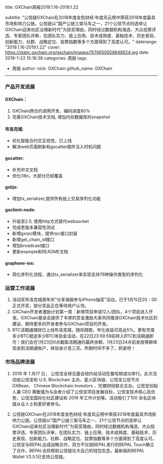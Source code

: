 title: GXChain周报2019.1.16-2019.1.22

subtitle: "公信链GXChain在2018年度金色财经·年度风云榜中荣获2018年度最具市场影响力公链。公信链以“国产公链三架马车之一，21个公信节点的选举让GXChain迎来社区治理新时代”为获奖理由，同时经过数据机构海选、大众投票评选、专家团队评审，在团队实力、链上应用、技术成熟度、基础技术、历史表现、创新能力、社群、战略定位、投票指数等多个方面得到了高度认可。"
daterange: "2019.1.16-2019.1.22"
cover: https://static.gxchain.org/gxchain/images/1574650928848624.jpg
date: 2019-1-22 15:18:38
categories: 周报
tags:
  - 周报
author:
    nick: GXChain
    github_name: GXChain
---

### 产品开发进展
#### GXChain：
1.  GXChain跨合约调用开发，编码进度80%
2. 完善GXChain技术文档, 增加内存数据库的snapshot

#### 布洛克城:
- 优化智能合约交互视觉，已上线
- 解决web页面刷新和gscatter插件注入时机问题

#### gscatter:
- 补充中文文档
- 优化i18n，大部分已经覆盖

#### gxbjs:
- 增加tx_serializer,提供所有链上交易序列化功能

#### gxclient-node:
- 升级至2.0, 使用http方式替代websocket
- 完成老版本兼容性测试
- 新增gxrpc模块，提供rpc接口封装
- 新增get_chain_id接口
- 增加broadcast接口
- 更新example和README文档

#### graphene-ios:
- 简化序列化流程，通过tx_serializer来实现支持76种操作类型的序列化

### 运营工作进展

1. 活动奖布洛克城周年庆“分享海报参与iPhone抽奖”活动，已于1月15日20：00正式开奖，部分奖品正在等待用户认领。
2. GXChain开发者激励计划第一周：新增项目申请12人/团队，4个项目进入开发。GXChain基金会提供了丰厚的赏金激励大家共同推进GXChain技术社区的建设，期待更多的开发者参与GXChain项目的开发。
3. BTC活期通理财已上线布洛克城，随存随取，年化收益可高达5%。更有充值多少BTC就送多少BTC体验金活动，在22日23:59:59前转入BTC到活期通即可！我们会在1月23日0点截取活期通的最终余额，1月23日24点前发放等额体验金到活期通账户，体验金计息三天。所剩时间不多了，抓紧吧！



### 市场品牌进展
1. 2019 年 1 月17 日， 公信宝全球见面会纽约站活动在曼哈顿成功举行。此次活动由公信宝和 U.S. Blockchain 主办，星火区块链、公信宝公信节点 GXBean、 Chinese Blockchain Investors 、陀螺财经联合主办。公信宝创始人兼 CEO 黄敏强为与会者介绍了公信宝项目发展目标，公信宝技术核心及优势，公信宝国际化社区建设和 2019 年工作计划等。活动吸引了100 余名区块链从业人士和爱好者参与。

2. 公信链GXChain在2018年度金色财经·年度风云榜中荣获2018年度最具市场影响力公链。公信链以“国产公链三架马车之一，21个公信节点的选举让GXChain迎来社区治理新时代”为获奖理由，同时经过数据机构海选、大众投票评选、专家团队评审，在团队实力、链上应用、技术成熟度、基础技术、历史表现、创新能力、社群、战略定位、投票指数等多个方面得到了高度认可。
公信宝与BEPAL达成战略合作，双方不仅就BEPAL发行的BEPAL Touch确立了合作，BEPAL也将帮助公信链壮大自己的钱包生态，最新版的BEPAL Wallet V3.5.1已支持公信链。